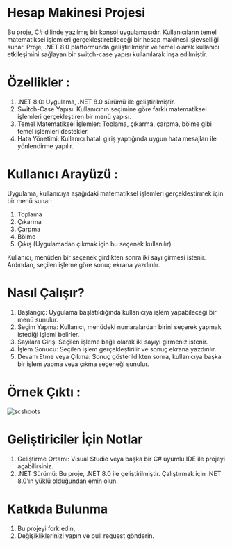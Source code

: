 # Hesap Makinesi Projesi

Bu proje, C# dilinde yazılmış bir konsol uygulamasıdır. Kullanıcıların temel matematiksel işlemleri gerçekleştirebileceği bir hesap makinesi işlevselliği sunar. Proje, .NET 8.0 platformunda geliştirilmiştir ve temel olarak kullanıcı etkileşimini sağlayan bir switch-case yapısı kullanılarak inşa edilmiştir.

# Özellikler :

1) .NET 8.0: Uygulama, .NET 8.0 sürümü ile geliştirilmiştir.
2) Switch-Case Yapısı: Kullanıcının seçimine göre farklı matematiksel işlemleri gerçekleştiren bir menü yapısı.
3) Temel Matematiksel İşlemler: Toplama, çıkarma, çarpma, bölme gibi temel işlemleri destekler.
4) Hata Yönetimi: Kullanıcı hatalı giriş yaptığında uygun hata mesajları ile yönlendirme yapılır.

# Kullanıcı Arayüzü :

Uygulama, kullanıcıya aşağıdaki matematiksel işlemleri gerçekleştirmek için bir menü sunar:

1) Toplama
2) Çıkarma
3) Çarpma
4) Bölme
5) Çıkış (Uygulamadan çıkmak için bu seçenek kullanılır)

Kullanıcı, menüden bir seçenek girdikten sonra iki sayı girmesi istenir. Ardından, seçilen işleme göre sonuç ekrana yazdırılır.

# Nasıl Çalışır? 

1) Başlangıç: Uygulama başlatıldığında kullanıcıya işlem yapabileceği bir menü sunulur.
2) Seçim Yapma: Kullanıcı, menüdeki numaralardan birini seçerek yapmak istediği işlemi belirler.
3) Sayılara Giriş: Seçilen işleme bağlı olarak iki sayıyı girmeniz istenir.
4) İşlem Sonucu: Seçilen işlem gerçekleştirilir ve sonuç ekrana yazdırılır.
5) Devam Etme veya Çıkma: Sonuç gösterildikten sonra, kullanıcıya başka bir işlem yapma veya çıkma seçeneği sunulur.

# Örnek Çıktı :

![scshoots](https://github.com/user-attachments/assets/b9d0b624-cc65-425f-9ee2-cb9f8911eeb8)

# Geliştiriciler İçin Notlar

1) Geliştirme Ortamı: Visual Studio veya başka bir C# uyumlu IDE ile projeyi açabilirsiniz.
2) .NET Sürümü: Bu proje, .NET 8.0 ile geliştirilmiştir. Çalıştırmak için .NET 8.0'ın yüklü olduğundan emin olun.

# Katkıda Bulunma

1) Bu projeyi fork edin,
2) Değişikliklerinizi yapın ve pull request gönderin.



